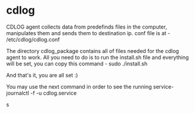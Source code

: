 # cdlog
CDLOG agent collects data from predefinds files in the computer, manipulates them and sends them to destination ip.
conf file is at - /etc/cdlog/cdlog.conf

The directory cdlog_package contains all of files needed for the cdlog agent to work.
All you need to do is to run the install.sh file and everything will be set, you can copy this command - 
sudo ./install.sh

And that's it, you are all set :)

You may use the next command in order to see the running service-
journalctl -f -u cdlog.service

s